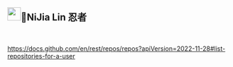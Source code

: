 <h2><a id="user-content-nijia-lin-忍者" class="anchor" aria-hidden="true" tabindex="-1" href="#nijia-lin-忍者"><span aria-hidden="true" class="octicon octicon-link"></span></a>
<a target="_blank" rel="noopener noreferrer nofollow" href="https://camo.githubusercontent.com/1b214274f00c874cba2759ebce68ee785634cde4a2ac15536a8078e6309b0760/68747470733a2f2f7370726f66696c652e6c696e652d7363646e2e6e65742f3068477754414c473838474668354f41334c3231466d4a776c6f477a4a615355464b416c5a554e3055774654784d5731686255566c5462457734456a314557417748556c39514f526736543274314b32382d5a32376b62483449526d3941446c304e58465a587541"><img src="https://camo.githubusercontent.com/1b214274f00c874cba2759ebce68ee785634cde4a2ac15536a8078e6309b0760/68747470733a2f2f7370726f66696c652e6c696e652d7363646e2e6e65742f3068477754414c473838474668354f41334c3231466d4a776c6f477a4a615355464b416c5a554e3055774654784d5731686255566c5462457734456a314557417748556c39514f526736543274314b32382d5a32376b62483449526d3941446c304e58465a587541" width="30" height="30" data-canonical-src="https://sprofile.line-scdn.net/0hGwTALG88GFh5OA3L21FmJwloGzJaSUFKAlZUN0UwFTxMW1hbUVlTbEw4Ej1EWAwHUl9QORg6T2t1K28-Z27kbH4IRm9ADl0NXFZXuA" style="max-width: 100%;"></a>🥷NiJia Lin 忍者</h2><br><p><a href="https://docs.github.com/en/rest/repos/repos?apiVersion=2022-11-28#list-repositories-for-a-user">https://docs.github.com/en/rest/repos/repos?apiVersion=2022-11-28#list-repositories-for-a-user</a></p>
